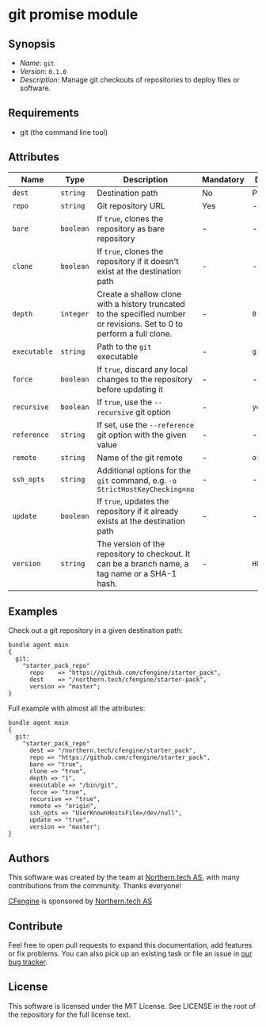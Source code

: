 # git promise module

## Synopsis

* *Name*: `git`
* *Version*: `0.1.0`
* *Description*: Manage git checkouts of repositories to deploy files or software.

## Requirements

* git (the command line tool)

## Attributes

| Name | Type | Description| Mandatory | Default |
| --- | --- | --- | --- | --- |
| `dest` | `string` | Destination path | No | Promiser |
| `repo` | `string` | Git repository URL | Yes | - |
| `bare` | `boolean` | If `true`, clones the repository as bare repository | - | - |
| `clone` | `boolean` | If `true`, clones the repository if it doesn't exist at the destination path | - | - |
| `depth` | `integer` | Create a shallow clone with a history truncated to the specified number or revisions. Set to 0 to perform a full clone. | - | `0` |
| `executable` | `string` | Path to the `git` executable | - | `git` |
| `force` | `boolean` | If `true`, discard any local changes to the repository before updating it | - | - |
| `recursive` | `boolean` | If `true`, use the `--recursive` git option | - | `yes` |
| `reference` | `string` | If set, use the `--reference` git option with the given value | - | - |
| `remote` | `string` | Name of the git remote | - | `origin` |
| `ssh_opts` | `string` | Additional options for the `git` command, e.g. `-o StrictHostKeyChecking=no` | - | - |
| `update` | `boolean` | If `true`, updates the repository if it already exists at the destination path | - | - |
| `version` | `string` | The version of the repository to checkout. It can be a branch name, a tag name or a SHA-1 hash. | - | `HEAD` |

## Examples

Check out a git repository in a given destination path:

```cfengine3
bundle agent main
{
  git:
    "starter_pack_repo"
      repo    => "https://github.com/cfengine/starter_pack",
      dest    => "/northern.tech/cfengine/starter-pack",
      version => "master";
}
```

Full example with almost all the attributes:

```cfengine3
bundle agent main
{
  git:
    "starter_pack_repo"
      dest => "/northern.tech/cfengine/starter_pack",
      repo => "https://github.com/cfengine/starter_pack",
      bare => "true",
      clone => "true",
      depth => "1",
      executable => "/bin/git",
      force => "true",
      recursive => "true",
      remote => "origin",
      ssh_opts => "UserKnownHostsFile=/dev/null",
      update => "true",
      version => "master";
}
```

## Authors

This software was created by the team at [Northern.tech AS](https://northern.tech), with many contributions from the community. Thanks everyone!

[CFengine](https://cfengine.com) is sponsored by [Northern.tech AS](https://northern.tech)

## Contribute

Feel free to open pull requests to expand this documentation, add features or fix problems.
You can also pick up an existing task or file an issue in [our bug tracker](https://tracker.mender.io/issues/).

## License

This software is licensed under the MIT License. See LICENSE in the root of the repository for the full license text.

